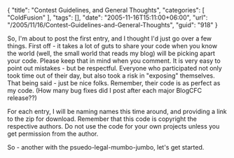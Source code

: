 {
	"title": "Contest Guidelines, and General Thoughts",
	"categories": [
		"ColdFusion"
	],
	"tags": [],
	"date": "2005-11-16T15:11:00+06:00",
	"url": "/2005/11/16/Contest-Guidelines-and-General-Thoughts",
	"guid": "918"
}

So, I'm about to post the first entry, and I thought I'd just go over a few things. First off - it takes a lot of guts to share your code when you know the world (well, the small world that reads my blog) will be picking apart your code. Please keep that in mind when you comment. It is very easy to point out mistakes - but be respectful. Everyone who participated not only took time out of their day, but also took a risk in "exposing" themselves. That being said - just be nice folks. Remember, their code is as perfect as my code. (How many bug fixes did I post after each major BlogCFC release??)

For each entry, I will be naming names this time around, and providing a link to the zip for download. Remember that this code is copyright the respective authors. Do not use the code for your own projects unless you get permission from the author.

So - another with the psuedo-legal-mumbo-jumbo, let's get started.
